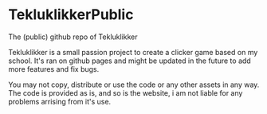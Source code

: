 # TekluklikkerPublic
The (public) github repo of Tekluklikker

Tekluklikker is a small passion project to create a clicker game based on my school.
It's ran on github pages and might be updated in the future to add more features and fix bugs.

You may not copy, distribute or use the code or any other assets in any way.
The code is provided as is, and so is the website, i am not liable for any problems arrising from it's use.

